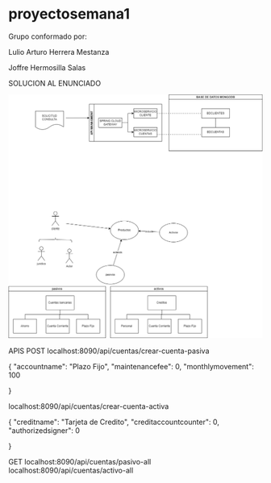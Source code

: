 # proyectosemana1
Grupo conformado por:

Lulio Arturo Herrera Mestanza

Joffre Hermosilla Salas

SOLUCION AL ENUNCIADO 





![ScreenShot](https://github.com/joffrehermosilla/proyectosemana1/blob/master/proyectosemana1/CUN%20proyecto%20semana%201.drawio.png) 



APIS
POST
localhost:8090/api/cuentas/crear-cuenta-pasiva

{
    "accountname": "Plazo Fijo",
    "maintenancefee": 0,
    "monthlymovement": 100

}

localhost:8090/api/cuentas/crear-cuenta-activa

{
    "creditname": "Tarjeta de Credito",
    "creditaccountcounter": 0,
    "authorizedsigner": 0

}


GET
localhost:8090/api/cuentas/pasivo-all
localhost:8090/api/cuentas/activo-all

